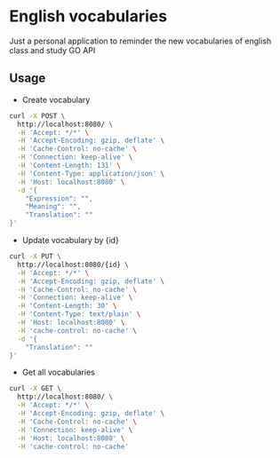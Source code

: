 # English vocabularies

Just a personal application to reminder the new vocabularies of english class and study GO API

## Usage

- Create vocabulary

``` bash
curl -X POST \
  http://localhost:8080/ \
  -H 'Accept: */*' \
  -H 'Accept-Encoding: gzip, deflate' \
  -H 'Cache-Control: no-cache' \
  -H 'Connection: keep-alive' \
  -H 'Content-Length: 131' \
  -H 'Content-Type: application/json' \
  -H 'Host: localhost:8080' \
  -d '{
	"Expression": "",
	"Meaning": "",
	"Translation": ""
}'
```

- Update vocabulary by {id}

``` bash
curl -X PUT \
  http://localhost:8080/{id} \
  -H 'Accept: */*' \
  -H 'Accept-Encoding: gzip, deflate' \
  -H 'Cache-Control: no-cache' \
  -H 'Connection: keep-alive' \
  -H 'Content-Length: 30' \
  -H 'Content-Type: text/plain' \
  -H 'Host: localhost:8080' \
  -H 'cache-control: no-cache' \
  -d '{
	"Translation": ""
}'
```

- Get all vocabularies

``` bash
curl -X GET \
  http://localhost:8080/ \
  -H 'Accept: */*' \
  -H 'Accept-Encoding: gzip, deflate' \
  -H 'Cache-Control: no-cache' \
  -H 'Connection: keep-alive' \
  -H 'Host: localhost:8080' \
  -H 'cache-control: no-cache'
```